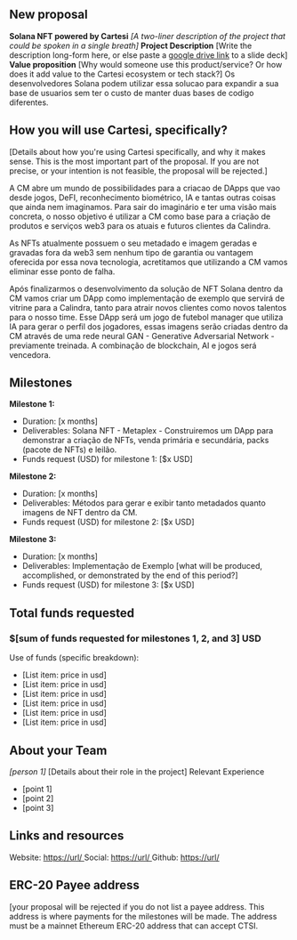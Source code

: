 ## New proposal
**Solana NFT powered by Cartesi**
*[A two-liner description of the project that could be spoken in a single breath]*
**Project Description**
[Write the description long-form here, or else paste a [google drive link](https://url/) to a slide deck]
**Value proposition**
[Why would someone use this product/service? Or how does it add value to the Cartesi ecosystem or tech stack?]
Os desenvolvedores Solana podem utilizar essa solucao para expandir a sua base de usuarios sem ter o custo de manter duas bases de codigo diferentes.

## How you will use Cartesi, specifically?
[Details about how you're using Cartesi specifically, and why it makes sense. This is the most important part of the proposal. If you are not precise, or your intention is not feasible, the proposal will be rejected.]

A CM abre um mundo de possibilidades para a criacao de DApps que vao desde jogos, DeFI, reconhecimento biométrico, IA e tantas outras coisas que ainda nem imaginamos. Para sair do imaginário e ter uma visão mais concreta, o nosso objetivo é utilizar a CM como base para a criação de produtos e serviços web3 para os atuais e futuros clientes da Calindra.

As NFTs atualmente possuem o seu metadado e imagem geradas e gravadas fora da web3 sem nenhum tipo de garantia ou vantagem oferecida por essa nova tecnologia, acretitamos que utilizando a CM vamos eliminar esse ponto de falha.

Após finalizarmos o desenvolvimento da solução de NFT Solana dentro da CM vamos criar um DApp como implementação de exemplo que servirá de vitrine para a Calindra, tanto para atrair novos clientes como novos talentos para o nosso time. Esse DApp será um jogo de futebol manager que utiliza IA para gerar o perfil dos jogadores, essas imagens serão criadas dentro da CM através de uma rede neural GAN - Generative Adversarial Network - previamente treinada. A combinação de blockchain, AI e jogos será vencedora.

## Milestones
**Milestone 1:**
* Duration: [x months]
* Deliverables: Solana NFT - Metaplex - Construiremos um DApp para demonstrar a criação de NFTs, venda primária e secundária, packs (pacote de NFTs) e leilão.
* Funds request (USD) for milestone 1: [$x USD]  

**Milestone 2:**  
* Duration: [x months]
* Deliverables: Métodos para gerar e exibir tanto metadados quanto imagens de NFT dentro da CM.
* Funds request (USD) for milestone 2: [$x USD]  

**Milestone 3:**  
* Duration: [x months]
* Deliverables: Implementação de Exemplo [what will be produced, accomplished, or demonstrated by the end of this period?]
* Funds request (USD) for milestone 3: [$x USD]  
## Total funds requested
### $[sum of funds requested for milestones 1, 2, and 3] USD
Use of funds (specific breakdown):
* [List item: price in usd]
* [List item: price in usd]
* [List item: price in usd]
* [List item: price in usd]
* [List item: price in usd]
* [List item: price in usd]
## About your Team
*[person 1]*
[Details about their role in the project]
Relevant Experience
* [point 1]
* [point 2]
* [point 3]
## Links and resources
Website: [https://url/ ](https://url/)
Social: [https://url/ ](https://url/)
Github: [https://url/ ](https://url/)
## ERC-20 Payee address
[your proposal will be rejected if you do not list a payee address. This address is where payments for the milestones will be made. The address must be a mainnet Ethereum ERC-20 address that can accept CTSI.
